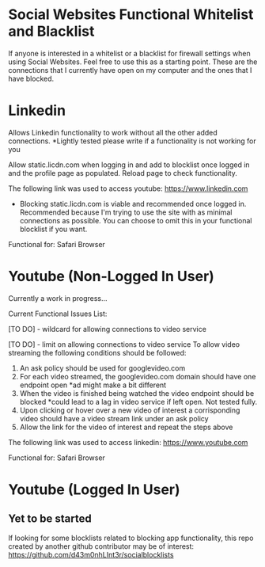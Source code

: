 # Social Websites Functional Whitelist and Blacklist

If anyone is interested in a whitelist or a blacklist for firewall settings when using Social Websites. Feel free to use this as a starting point. These are the connections that I currently have open on my computer and the ones that I have blocked.

# Linkedin

Allows Linkedin functionality to work without all the other added connections. *Lightly tested please write if a functionality is not working for you


Allow static.licdn.com when logging in and add to blocklist once logged in and the profile page as populated. Reload page to check functionality.

The following link was used to access youtube: https://www.linkedin.com

* Blocking static.licdn.com is viable and recommended once logged in. Recommended because I'm trying to use the site with as minimal connections as possible. You can choose to omit this in your functional blocklist if you want.

Functional for: Safari Browser

# Youtube (Non-Logged In User)

Currently a work in progress...

Current Functional Issues List:

[TO DO] - wildcard for allowing connections to video service

[TO DO] - limit on allowing connections to video service
To allow video streaming the following conditions should be followed:

1. An ask policy should be used for googlevideo.com
2. For each video streamed, the googlevideo.com domain should have one endpoint open *ad might make a bit different
3. When the video is finished being watched the video endpoint should be blocked *could lead to a lag in video service if left open. Not tested fully.
4. Upon clicking or hover over a new video of interest a corrisponding video should have a video stream link under an ask policy
5. Allow the link for the video of interest and repeat the steps above



The following link was used to access linkedin: https://www.youtube.com

Functional for: Safari Browser

# Youtube (Logged In User)

## Yet to be started


If looking for some blocklists related to blocking app functionality, this repo created by another github contributor may be of interest: https://github.com/d43m0nhLInt3r/socialblocklists



